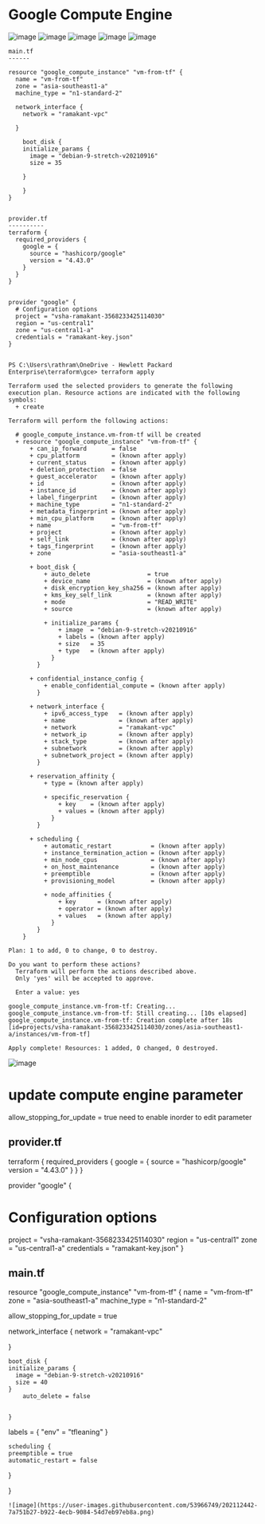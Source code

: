 Google Compute Engine
=====================
![image](https://user-images.githubusercontent.com/53966749/202096230-dbbf7c65-a15d-4a4e-8483-db39c291c331.png)
![image](https://user-images.githubusercontent.com/53966749/202096478-f32989a6-1762-4e6e-b07e-bd9c08da8b2f.png)
![image](https://user-images.githubusercontent.com/53966749/202096669-4cc6278c-a5cd-4449-8a66-9325a38a0035.png)
![image](https://user-images.githubusercontent.com/53966749/202097111-112e35a7-9f2d-4bdc-b736-bed0350ce98b.png)
![image](https://user-images.githubusercontent.com/53966749/202097191-30775ec3-77ad-4a43-b4e3-57e4479857f6.png)

```
main.tf
------

resource "google_compute_instance" "vm-from-tf" {
  name = "vm-from-tf"
  zone = "asia-southeast1-a"
  machine_type = "n1-standard-2"

  network_interface {
    network = "ramakant-vpc"
 
  }

    boot_disk {
    initialize_params {
      image = "debian-9-stretch-v20210916"
      size = 35
      
    }

    }
}


provider.tf
----------
terraform {
  required_providers {
    google = {
      source = "hashicorp/google"
      version = "4.43.0"
    }
  }
}


provider "google" {
  # Configuration options
  project = "vsha-ramakant-3568233425114030"
  region = "us-central1"
  zone = "us-central1-a"
  credentials = "ramakant-key.json"
}


PS C:\Users\rathram\OneDrive - Hewlett Packard Enterprise\terraform\gce> terraform apply

Terraform used the selected providers to generate the following execution plan. Resource actions are indicated with the following symbols:
  + create

Terraform will perform the following actions:

  # google_compute_instance.vm-from-tf will be created
  + resource "google_compute_instance" "vm-from-tf" {
      + can_ip_forward       = false
      + cpu_platform         = (known after apply)
      + current_status       = (known after apply)
      + deletion_protection  = false
      + guest_accelerator    = (known after apply)
      + id                   = (known after apply)
      + instance_id          = (known after apply)
      + label_fingerprint    = (known after apply)
      + machine_type         = "n1-standard-2"
      + metadata_fingerprint = (known after apply)
      + min_cpu_platform     = (known after apply)
      + name                 = "vm-from-tf"
      + project              = (known after apply)
      + self_link            = (known after apply)
      + tags_fingerprint     = (known after apply)
      + zone                 = "asia-southeast1-a"

      + boot_disk {
          + auto_delete                = true
          + device_name                = (known after apply)
          + disk_encryption_key_sha256 = (known after apply)
          + kms_key_self_link          = (known after apply)
          + mode                       = "READ_WRITE"
          + source                     = (known after apply)

          + initialize_params {
              + image  = "debian-9-stretch-v20210916"
              + labels = (known after apply)
              + size   = 35
              + type   = (known after apply)
            }
        }

      + confidential_instance_config {
          + enable_confidential_compute = (known after apply)
        }

      + network_interface {
          + ipv6_access_type   = (known after apply)
          + name               = (known after apply)
          + network            = "ramakant-vpc"
          + network_ip         = (known after apply)
          + stack_type         = (known after apply)
          + subnetwork         = (known after apply)
          + subnetwork_project = (known after apply)
        }

      + reservation_affinity {
          + type = (known after apply)

          + specific_reservation {
              + key    = (known after apply)
              + values = (known after apply)
            }
        }

      + scheduling {
          + automatic_restart           = (known after apply)
          + instance_termination_action = (known after apply)
          + min_node_cpus               = (known after apply)
          + on_host_maintenance         = (known after apply)
          + preemptible                 = (known after apply)
          + provisioning_model          = (known after apply)

          + node_affinities {
              + key      = (known after apply)
              + operator = (known after apply)
              + values   = (known after apply)
            }
        }
    }

Plan: 1 to add, 0 to change, 0 to destroy.

Do you want to perform these actions?
  Terraform will perform the actions described above.
  Only 'yes' will be accepted to approve.

  Enter a value: yes

google_compute_instance.vm-from-tf: Creating...
google_compute_instance.vm-from-tf: Still creating... [10s elapsed]
google_compute_instance.vm-from-tf: Creation complete after 18s [id=projects/vsha-ramakant-3568233425114030/zones/asia-southeast1-a/instances/vm-from-tf]

Apply complete! Resources: 1 added, 0 changed, 0 destroyed.

```
![image](https://user-images.githubusercontent.com/53966749/202099879-46734663-0aa0-4476-bf55-f883444c4908.png)

update compute engine parameter
===============================
  allow_stopping_for_update = true need to enable inorder to edit parameter
  
  provider.tf
  ------------
  terraform {
  required_providers {
    google = {
      source = "hashicorp/google"
      version = "4.43.0"
    }
  }
}


provider "google" {
  # Configuration options
  project = "vsha-ramakant-3568233425114030"
  region = "us-central1"
  zone = "us-central1-a"
  credentials = "ramakant-key.json"
}


main.tf
-------
resource "google_compute_instance" "vm-from-tf" {
  name = "vm-from-tf"
  zone = "asia-southeast1-a"
  machine_type = "n1-standard-2"
  
  allow_stopping_for_update = true

  network_interface {
    network = "ramakant-vpc"
 
  }

    boot_disk {
    initialize_params {
      image = "debian-9-stretch-v20210916"
      size = 40 
    }
        auto_delete = false
        

    }

    
  labels = {
    "env" = "tfleaning"
  }

    scheduling {
    preemptible = true
    automatic_restart = false
  }

}

```
![image](https://user-images.githubusercontent.com/53966749/202112442-7a751b27-b922-4ecb-9084-54d7eb97eb8a.png)

